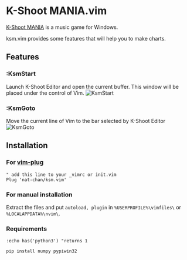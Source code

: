 # K-Shoot MANIA.vim
[K-Shoot MANIA](https://www.kshootmania.com/en) is a music game for Windows.

ksm.vim provides some features that will help you to make charts.
## Features
### :KsmStart
Launch K-Shoot Editor and open the current buffer. This window will be placed under the control of Vim.
![KsmStart](https://github.com/nat-chan/ksm.vim/wiki/images/KsmStart.gif)
### :KsmGoto
Move the current line of Vim to the bar selected by K-Shoot Editor
![KsmGoto](https://github.com/nat-chan/ksm.vim/wiki/images/KsmGoto.gif)

## Installation

### For [vim-plug](https://github.com/junegunn/vim-plug)
```vim
" add this line to your _vimrc or init.vim
Plug 'nat-chan/ksm.vim'
```

### For manual installation
Extract the files and put ```autoload, plugin``` in ```%USERPROFILE%\vimfiles\``` or ```%LOCALAPPDATA%\nvim\```.

### Requirements
```vim
:echo has('python3') "returns 1
```

```python
pip install numpy pypiwin32
```

